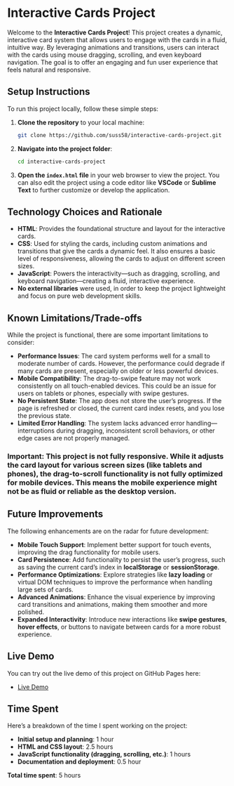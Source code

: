 
# Interactive Cards Project

Welcome to the **Interactive Cards Project**! This project creates a dynamic, interactive card system that allows users to engage with the cards in a fluid, intuitive way. By leveraging animations and transitions, users can interact with the cards using mouse dragging, scrolling, and even keyboard navigation. The goal is to offer an engaging and fun user experience that feels natural and responsive.

## Setup Instructions

To run this project locally, follow these simple steps:

1. **Clone the repository** to your local machine:
   ```bash
   git clone https://github.com/suss58/interactive-cards-project.git
   ```

2. **Navigate into the project folder**:
   ```bash
   cd interactive-cards-project
   ```

3. **Open the `index.html` file** in your web browser to view the project. You can also edit the project using a code editor like **VSCode** or **Sublime Text** to further customize or develop the application.

## Technology Choices and Rationale

- **HTML**: Provides the foundational structure and layout for the interactive cards.
- **CSS**: Used for styling the cards, including custom animations and transitions that give the cards a dynamic feel. It also ensures a basic level of responsiveness, allowing the cards to adjust on different screen sizes.
- **JavaScript**: Powers the interactivity—such as dragging, scrolling, and keyboard navigation—creating a fluid, interactive experience.
- **No external libraries** were used, in order to keep the project lightweight and focus on pure web development skills.

## Known Limitations/Trade-offs

While the project is functional, there are some important limitations to consider:

- **Performance Issues**: The card system performs well for a small to moderate number of cards. However, the performance could degrade if many cards are present, especially on older or less powerful devices.
- **Mobile Compatibility**: The drag-to-swipe feature may not work consistently on all touch-enabled devices. This could be an issue for users on tablets or phones, especially with swipe gestures.
- **No Persistent State**: The app does not store the user’s progress. If the page is refreshed or closed, the current card index resets, and you lose the previous state.
- **Limited Error Handling**: The system lacks advanced error handling—interruptions during dragging, inconsistent scroll behaviors, or other edge cases are not properly managed.

### **Important**: This project is not fully responsive. While it adjusts the card layout for various screen sizes (like tablets and phones), the drag-to-scroll functionality is not fully optimized for mobile devices. This means the mobile experience might not be as fluid or reliable as the desktop version.

## Future Improvements

The following enhancements are on the radar for future development:

- **Mobile Touch Support**: Implement better support for touch events, improving the drag functionality for mobile users.
- **Card Persistence**: Add functionality to persist the user’s progress, such as saving the current card’s index in **localStorage** or **sessionStorage**.
- **Performance Optimizations**: Explore strategies like **lazy loading** or virtual DOM techniques to improve the performance when handling large sets of cards.
- **Advanced Animations**: Enhance the visual experience by improving card transitions and animations, making them smoother and more polished.
- **Expanded Interactivity**: Introduce new interactions like **swipe gestures**, **hover effects**, or buttons to navigate between cards for a more robust experience.

## Live Demo

You can try out the live demo of this project on GitHub Pages here:

- [Live Demo]()

## Time Spent

Here’s a breakdown of the time I spent working on the project:

- **Initial setup and planning**: 1 hour
- **HTML and CSS layout**: 2.5  hours
- **JavaScript functionality (dragging, scrolling, etc.)**: 1 hours
- **Documentation and deployment**: 0.5 hour

**Total time spent**: 5 hours

